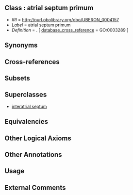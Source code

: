 
## Class : atrial septum primum

 * *IRI* = http://purl.obolibrary.org/obo/UBERON_0004157
 * *Label* = atrial septum primum
 * *Definition* = . [ [database_cross_reference](../../ef/oboInOwl#hasDbXref.md) = GO:0003289 ]

## Synonyms


## Cross-references


## Subsets


## Superclasses

 * [interatrial septum](../../UBERON/85/UBERON_0002085.md)

## Equivalencies


## Other Logical Axioms


## Other Annotations


## Usage


## External Comments


